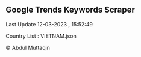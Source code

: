 

## Google Trends Keywords Scraper 
 
Last Update 12-03-2023 , 15:52:49

Country List :
VIETNAM.json



© Abdul Muttaqin 
